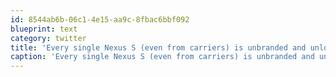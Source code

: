 ```yaml
---
id: 8544ab6b-06c1-4e15-aa9c-8fbac6bbf092
blueprint: text
category: twitter
title: 'Every single Nexus S (even from carriers) is unbranded and unlocked  This makes me very happy.'
caption: 'Every single Nexus S (even from carriers) is unbranded and unlocked  This makes me very happy.'
---
```

